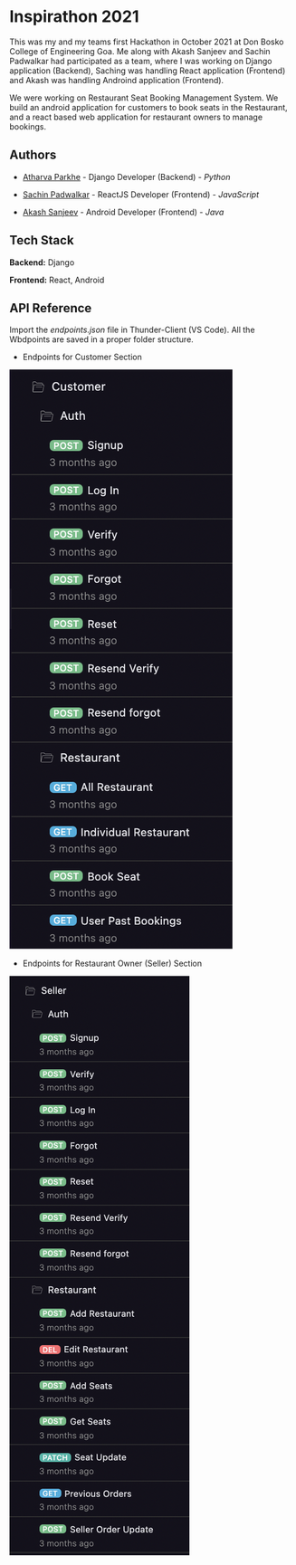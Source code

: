 
# Inspirathon 2021

This was my and my teams first Hackathon in October 2021 at Don Bosko College of Engineering Goa. 
Me along with Akash Sanjeev and Sachin Padwalkar had participated as a team, where I was working on Django application (Backend), Saching was handling React application (Frontend) and Akash was handling Androind application (Frontend).

We were working on Restaurant Seat Booking Management System.
We build an android application for customers to book seats in the Restaurant, and a react based web application for restaurant owners to manage bookings.


## Authors

- [Atharva Parkhe](https://www.linkedin.com/in/atharva-parkhe-3283b2202/)  -  Django Developer (Backend)  -  *Python*

- [Sachin Padwalkar](https://www.linkedin.com/in/sachin-padwalkar-a265291ba/)  -  ReactJS Developer (Frontend)  -  *JavaScript*

- [Akash Sanjeev](https://www.linkedin.com/in/akash-sanjeev-37436a1b5/) -  Android Developer (Frontend)  -  *Java*
## Tech Stack

**Backend:** Django

**Frontend:** React, Android
## API Reference

Import the *endpoints.json* file in Thunder-Client (VS Code).
All the Wbdpoints are saved in a proper folder structure.

- Endpoints for Customer Section

![Customer](docs/ss1.png)

- Endpoints for Restaurant Owner (Seller) Section

![Seller](docs/ss2.png)